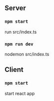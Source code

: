 ## Server

### `npm start`

run src/index.ts

### `npm run dev`

nodemon src/index.ts

## Client

### `npm start`

start react app
